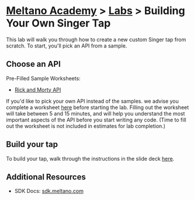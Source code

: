 # [Meltano Academy](../README.md) > [Labs](./README.md) > Building Your Own Singer Tap

This lab will walk you through how to create a new custom Singer tap from scratch. To start, you'll pick an API from a sample.

## Choose an API

Pre-Filled Sample Worksheets:

- [Rick and Morty API](./resources/build_your_own_tap/TapDevWorksheet-RickAndMortyAPI.pdf)

If you'd like to pick your own API instead of the samples. we advise you complete a worksheet [here](https://forms.gle/DXsyBK72KoWjk4Qx9) before starting the lab. Filling out the worksheet will take between 5 and 15 minutes, and will help you understand the most important aspects of the API before you start writing any code. (Time to fill out the worksheet is not included in estimates for lab completion.)

## Build your tap

To build your tap, walk through the instructions in the slide deck [here](https://docs.google.com/presentation/d/1Z9O5ndQUQewC3gq8A_FP8jnfv0OSBKOpU3Fmcjrrv6c/edit?usp=sharing).

## Additional Resources

- SDK Docs: [sdk.meltano.com](https://sdk.meltano.com)
